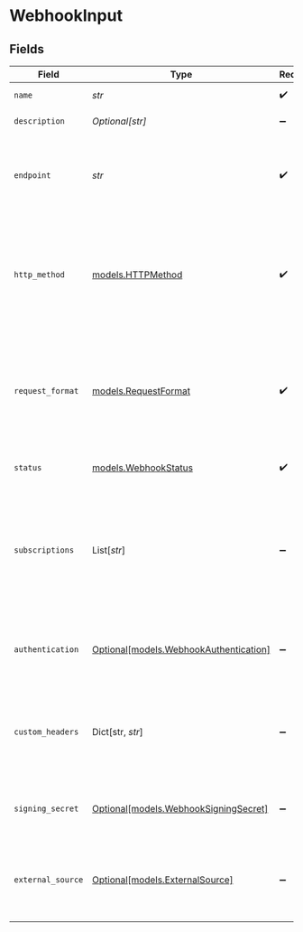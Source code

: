 # WebhookInput


## Fields

| Field                                                                                                              | Type                                                                                                               | Required                                                                                                           | Description                                                                                                        |
| ------------------------------------------------------------------------------------------------------------------ | ------------------------------------------------------------------------------------------------------------------ | ------------------------------------------------------------------------------------------------------------------ | ------------------------------------------------------------------------------------------------------------------ |
| `name`                                                                                                             | *str*                                                                                                              | :heavy_check_mark:                                                                                                 | Webhook name                                                                                                       |
| `description`                                                                                                      | *Optional[str]*                                                                                                    | :heavy_minus_sign:                                                                                                 | Webhook description                                                                                                |
| `endpoint`                                                                                                         | *str*                                                                                                              | :heavy_check_mark:                                                                                                 | The destination URL that the webhook notifies when Zendesk events occur                                            |
| `http_method`                                                                                                      | [models.HTTPMethod](../models/httpmethod.md)                                                                       | :heavy_check_mark:                                                                                                 | HTTP method used for the webhook's requests. To subscribe the webhook to Zendesk events, this must be "POST"       |
| `request_format`                                                                                                   | [models.RequestFormat](../models/requestformat.md)                                                                 | :heavy_check_mark:                                                                                                 | The format of the data that the webhook will send. To subscribe the webhook to Zendesk events, this must be "json" |
| `status`                                                                                                           | [models.WebhookStatus](../models/webhookstatus.md)                                                                 | :heavy_check_mark:                                                                                                 | Current status of the webhook                                                                                      |
| `subscriptions`                                                                                                    | List[*str*]                                                                                                        | :heavy_minus_sign:                                                                                                 | Event subscriptions for the webhook. To subscribe the webhook to Zendesk events, specify one or more event types   |
| `authentication`                                                                                                   | [Optional[models.WebhookAuthentication]](../models/webhookauthentication.md)                                       | :heavy_minus_sign:                                                                                                 | Adds authentication to the webhook's HTTP requests                                                                 |
| `custom_headers`                                                                                                   | Dict[str, *str*]                                                                                                   | :heavy_minus_sign:                                                                                                 | Custom headers to deliver additional non-credential info to destinations                                           |
| `signing_secret`                                                                                                   | [Optional[models.WebhookSigningSecret]](../models/webhooksigningsecret.md)                                         | :heavy_minus_sign:                                                                                                 | Signing secret used to verify webhook requests                                                                     |
| `external_source`                                                                                                  | [Optional[models.ExternalSource]](../models/externalsource.md)                                                     | :heavy_minus_sign:                                                                                                 | External source by which a webhook is created, e.g. Zendesk Marketplace                                            |